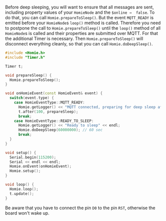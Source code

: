 Before deep sleeping, you will want to ensure that all messages are sent, including property values of your `HomieNode` and the `$online →  false`. To do that, you can call `Homie.prepareToSleep()`. But the event `MQTT_READY` is emitted before your `HomieNode`s `loop()` method is called. Therefore you need to postpone the call to `Homie.prepareToSleep()` until the `loop()` method of all `HomieNode`s is called and their properties are submitted over MQTT. For that the additional Timer is necessary. Then `Homie.prepareToSleep()` will disconnect everything cleanly, so that you can call `Homie.doDeepSleep()`.

```c++
#include <Homie.h>
#include "Timer.h"

Timer t;

void prepareSleep() {
  Homie.prepareToSleep();
}

void onHomieEvent(const HomieEvent& event) {
  switch(event.type) {
    case HomieEventType::MQTT_READY:
      Homie.getLogger() << "MQTT connected, preparing for deep sleep after 100ms..." << endl;
      t.after(100, prepareSleep);
      break;
    case HomieEventType::READY_TO_SLEEP:
      Homie.getLogger() << "Ready to sleep" << endl;
      Homie.doDeepSleep(60000000); // 60 sec
      break;
  }
}

void setup() {
  Serial.begin(115200);
  Serial << endl << endl;
  Homie.onEvent(onHomieEvent);
  Homie.setup();
}

void loop() {
  Homie.loop();
  t.update();
}
```

Be aware that you have to connect the pin `D0` to the pin `RST`, otherwise the board won't wake up.
